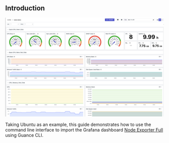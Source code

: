 ## Introduction

![Preview](./images/preview.png)

Taking Ubuntu as an example, this guide demonstrates how to use the command line interface to import the Grafana dashboard [Node Exporter Full](https://grafana.com/grafana/dashboards/1860-node-exporter-full/) using Guance CLI.

